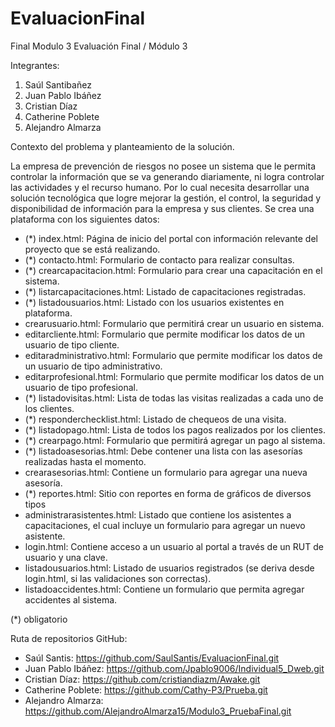 # EvaluacionFinal
Final Modulo 3
Evaluación Final / Módulo 3

Integrantes:
1. Saúl Santibañez
2. Juan Pablo Ibáñez
3. Cristian Díaz
4. Catherine Poblete
5. Alejandro Almarza



Contexto del problema y planteamiento de la solución.

La empresa de prevención de riesgos no posee un sistema que le permita controlar la información que se va generando diariamente, ni logra controlar las 
actividades y el recurso humano. Por lo cual necesita desarrollar una solución tecnológica que logre mejorar la gestión, el control, la seguridad y
disponibilidad de información para la empresa y sus clientes. Se crea una plataforma con los siguientes datos:

 
- (*) index.html: Página de inicio del portal con información relevante del proyecto que se está realizando.
- (*) contacto.html: Formulario de contacto para realizar consultas.
- (*) crearcapacitacion.html: Formulario para crear una capacitación en el sistema.
- (*) listarcapacitaciones.html: Listado de capacitaciones registradas.
- (*) listadousuarios.html: Listado con los usuarios existentes en plataforma.
- crearusuario.html: Formulario que permitirá crear un usuario en sistema.
- editarcliente.html: Formulario que permite modificar los datos de un usuario de tipo cliente.
- editaradministrativo.html: Formulario que permite modificar los datos de un usuario de tipo administrativo.
- editarprofesional.html: Formulario que permite modificar los datos de un usuario de tipo profesional.
- (*) listadovisitas.html: Lista de todas las visitas realizadas a cada uno de los clientes.
- (*) responderchecklist.html: Listado de chequeos de una visita.
- (*) listadopago.html: Lista de todos los pagos realizados por los clientes.
- (*) crearpago.html: Formulario que permitirá agregar un pago al sistema.
- (*) listadoasesorias.html: Debe contener una lista con las asesorías realizadas hasta el momento.
- crearasesorias.html: Contiene un formulario para agregar una nueva asesoría.
- (*) reportes.html: Sitio con reportes en forma de gráficos de diversos tipos 
- administrarasistentes.html: Listado que contiene los asistentes a capacitaciones, el cual incluye un formulario para agregar un nuevo asistente. 
- login.html: Contiene acceso a un usuario al portal a través de un RUT de usuario y una clave.
- listadousuarios.html: Listado de usuarios registrados (se deriva desde login.html, si las validaciones son correctas).
- listadoaccidentes.html: Contiene un formulario que permita agregar accidentes al sistema. 

(*) obligatorio



Ruta de repositorios GitHub:

- Saúl Santis: https://github.com/SaulSantis/EvaluacionFinal.git
- Juan Pablo Ibáñez: https://github.com/Jpablo9006/Individual5_Dweb.git
- Cristian Díaz: https://github.com/cristiandiazm/Awake.git
- Catherine Poblete: https://github.com/Cathy-P3/Prueba.git
- Alejandro Almarza: https://github.com/AlejandroAlmarza15/Modulo3_PruebaFinal.git
